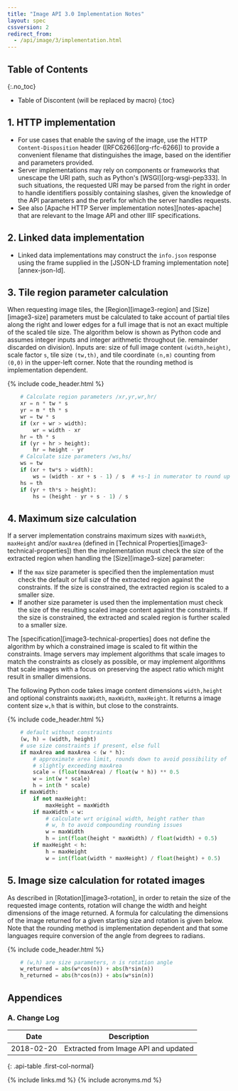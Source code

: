 ```yaml
---
title: "Image API 3.0 Implementation Notes"
layout: spec
cssversion: 2
redirect_from:
  - /api/image/3/implementation.html
---
```


## Table of Contents
{:.no_toc}

* Table of Discontent (will be replaced by macro)
{:toc}

## 1. HTTP implementation

  * For use cases that enable the saving of the image, use the HTTP `Content-Disposition` header ([RFC6266][org-rfc-6266]) to provide a convenient filename that distinguishes the image, based on the identifier and parameters provided.
  * Server implementations may rely on components or frameworks that unescape the URI path, such as Python's [WSGI][org-wsgi-pep333]. In such situations, the requested URI may be parsed from the right in order to handle identifiers possibly containing slashes, given the knowledge of the API parameters and the prefix for which the server handles requests.
  * See also [Apache HTTP Server implementation notes][notes-apache] that are relevant to the Image API and other IIIF specifications.

## 2. Linked data implementation

  * Linked data implementations may construct the `info.json` response using the frame supplied in the [JSON-LD framing implementation note][annex-json-ld].

## 3. Tile region parameter calculation

When requesting image tiles, the [Region][image3-region] and [Size][image3-size] parameters must be calculated to take account of partial tiles along the right and lower edges for a full image that is not an exact multiple of the scaled tile size. The algorithm below is shown as Python code and assumes integer inputs and integer arithmetic throughout (ie. remainder discarded on division). Inputs are: size of full image content `(width,height)`, scale factor `s`, tile size `(tw,th)`, and tile coordinate `(n,m)` counting from `(0,0)` in the upper-left corner. Note that the rounding method is implementation dependent.

{% include code_header.html %}
``` python
    # Calculate region parameters /xr,yr,wr,hr/
    xr = n * tw * s
    yr = m * th * s
    wr = tw * s
    if (xr + wr > width):
        wr = width - xr
    hr = th * s
    if (yr + hr > height):
        hr = height - yr
    # Calculate size parameters /ws,hs/
    ws = tw
    if (xr + tw*s > width):
        ws = (width - xr + s - 1) / s  # +s-1 in numerator to round up
    hs = th
    if (yr + th*s > height):
        hs = (height - yr + s - 1) / s
```

## 4. Maximum size calculation

If a server implementation constrains maximum sizes with `maxWidth`, `maxHeight` and/or `maxArea` (defined in [Technical Properties][image3-technical-properties]) then the implementation must check the size of the extracted region when handling the [Size][image3-size] parameter:

  * If the `max` size parameter is specified then the implementation must check the default or full size of the extracted region against the constraints. If the size is constrained, the extracted region is scaled to a smaller size.
  * If another size parameter is used then the implementation must check the size of the resulting scaled image content against the constraints. If the size is constrained, the extracted and scaled region is further scaled to a smaller size.

The [specification][image3-technical-properties] does not define the algorithm by which a constrained image is scaled to fit within the constraints. Image servers may implement algorithms that scale images to match the constraints as closely as possible, or may implement algorithms that scale images with a focus on preserving the aspect ratio which might result in smaller dimensions.

The following Python code takes image content dimensions `width,height` and optional constraints `maxWidth`, `maxWidth`, `maxHeight`. It returns a image content size `w,h` that is within, but close to the constraints.

{% include code_header.html %}
``` python
    # default without constraints
    (w, h) = (width, height)
    # use size constraints if present, else full
    if maxArea and maxArea < (w * h):
        # approximate area limit, rounds down to avoid possibility of
        # slightly exceeding maxArea
        scale = (float(maxArea) / float(w * h)) ** 0.5
        w = int(w * scale)
        h = int(h * scale)
    if maxWidth:
        if not maxHeight:
            maxHeight = maxWidth
        if maxWidth < w:
            # calculate wrt original width, height rather than
            # w, h to avoid compounding rounding issues
            w = maxWidth
            h = int(float(height * maxWidth) / float(width) + 0.5)
        if maxHeight < h:
            h = maxHeight
            w = int(float(width * maxHeight) / float(height) + 0.5)
```

## 5. Image size calculation for rotated images

As described in [Rotation][image3-rotation], in order to retain the size of the requested image contents, rotation will change the width and height dimensions of the image returned. A formula for calculating the dimensions of the image returned for a given starting size and rotation is given below. Note that the rounding method is implementation dependent and that some languages require conversion of the angle from degrees to radians.

{% include code_header.html %}
``` python
    # (w,h) are size parameters, n is rotation angle
    w_returned = abs(w*cos(n)) + abs(h*sin(n))
    h_returned = abs(h*cos(n)) + abs(w*sin(n))
```

## Appendices

###  A. Change Log

| Date       | Description |
| ---------- | ----------- |
| 2018-02-20 | Extracted from Image API and updated |
{: .api-table .first-col-normal}

{% include links.md %}
{% include acronyms.md %}
